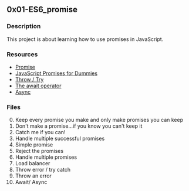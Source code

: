 ## 0x01-ES6_promise


### Description
This project is about learning how to use promises in JavaScript.


### Resources
* [Promise](https://developer.mozilla.org/en-US/docs/Web/JavaScript/Reference/Global_Objects/Promise)
* [JavaScript Promises for Dummies](https://scotch.io/tutorials/javascript-promises-for-dummies)
* [Throw / Try](https://developer.mozilla.org/en-US/docs/Web/JavaScript/Reference/Statements/throw)
* [The await operator](https://developer.mozilla.org/en-US/docs/Web/JavaScript/Reference/Operators/await)
* [Async](https://developer.mozilla.org/en-US/docs/Web/JavaScript/Reference/Statements/async_function)


### Files
0. Keep every promise you make and only make promises you can keep
1. Don't make a promise...if you know you can't keep it
2. Catch me if you can!
3. Handle multiple successful promises
4. Simple promise
5. Reject the promises
6. Handle multiple promises
7. Load balancer
8. Throw error / try catch
9. Throw an error
10. Await/ Async
